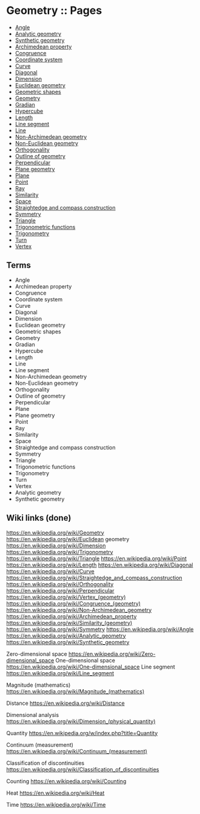 # Geometry :: Pages


- [Angle](./angle.md)
- [Analytic geometry](./analytic-geometry.md)
- [Synthetic geometry](./synthetic-geometry.md)
- [Archimedean property](./archimedean-property.md)
- [Congruence](./congruence.md)
- [Coordinate system](./coordinate-system.md)
- [Curve](./curve.md)
- [Diagonal](./diagonal.md)
- [Dimension](./dimension.md)
- [Euclidean geometry](./euclidean-geometry.md)
- [Geometric shapes](./geometric-shapes.md)
- [Geometry](./geometry.md)
- [Gradian](./gradian.md)
- [Hypercube](./hypercube.md)
- [Length](./length.md)
- [Line segment](./line-segment.md)
- [Line](./line.md)
- [Non-Archimedean geometry](./non-archimedean-geometry.md)
- [Non-Euclidean geometry](./non-euclidean-geometry.md)
- [Orthogonality](./orthogonality.md)
- [Outline of geometry](./outline-of-geometry.md)
- [Perpendicular](./perpendicular.md)
- [Plane geometry](./plane-geometry.md)
- [Plane](./plane.md)
- [Point](./point.md)
- [Ray](./ray.md)
- [Similarity](./similarity.md)
- [Space](./space.md)
- [Straightedge and compass construction](./straightedge-and-compass-construction.md)
- [Symmetry](./symmetry.md)
- [Triangle](./triangle.md)
- [Trigonometric functions](./trigonometric-functions.md)
- [Trigonometry](./trigonometry.md)
- [Turn](./turn.md)
- [Vertex](./vertex.md)

## Terms

- Angle
- Archimedean property
- Congruence
- Coordinate system
- Curve
- Diagonal
- Dimension
- Euclidean geometry
- Geometric shapes
- Geometry
- Gradian
- Hypercube
- Length
- Line
- Line segment
- Non-Archimedean geometry
- Non-Euclidean geometry
- Orthogonality
- Outline of geometry
- Perpendicular
- Plane
- Plane geometry
- Point
- Ray
- Similarity
- Space
- Straightedge and compass construction
- Symmetry
- Triangle
- Trigonometric functions
- Trigonometry
- Turn
- Vertex
- Analytic geometry
- Synthetic geometry




## Wiki links (done)

https://en.wikipedia.org/wiki/Geometry
https://en.wikipedia.org/wiki/Euclidean geometry
https://en.wikipedia.org/wiki/Dimension
https://en.wikipedia.org/wiki/Trigonometry
https://en.wikipedia.org/wiki/Triangle
https://en.wikipedia.org/wiki/Point
https://en.wikipedia.org/wiki/Length
https://en.wikipedia.org/wiki/Diagonal
https://en.wikipedia.org/wiki/Curve
https://en.wikipedia.org/wiki/Straightedge_and_compass_construction
https://en.wikipedia.org/wiki/Orthogonality
https://en.wikipedia.org/wiki/Perpendicular
https://en.wikipedia.org/wiki/Vertex_(geometry)
https://en.wikipedia.org/wiki/Congruence_(geometry)
https://en.wikipedia.org/wiki/Non-Archimedean_geometry
https://en.wikipedia.org/wiki/Archimedean_property
https://en.wikipedia.org/wiki/Similarity_(geometry)
https://en.wikipedia.org/wiki/Symmetry
https://en.wikipedia.org/wiki/Angle
https://en.wikipedia.org/wiki/Analytic_geometry
https://en.wikipedia.org/wiki/Synthetic_geometry

Zero-dimensional space
https://en.wikipedia.org/wiki/Zero-dimensional_space
One-dimensional space
https://en.wikipedia.org/wiki/One-dimensional_space
Line segment
https://en.wikipedia.org/wiki/Line_segment

Magnitude (mathematics)
https://en.wikipedia.org/wiki/Magnitude_(mathematics)

Distance
https://en.wikipedia.org/wiki/Distance


Dimensional analysis
https://en.wikipedia.org/wiki/Dimension_(physical_quantity)

Quantity
https://en.wikipedia.org/w/index.php?title=Quantity

Continuum (measurement)
https://en.wikipedia.org/wiki/Continuum_(measurement)

Classification of discontinuities
https://en.wikipedia.org/wiki/Classification_of_discontinuities

Counting
https://en.wikipedia.org/wiki/Counting

Heat
https://en.wikipedia.org/wiki/Heat

Time
https://en.wikipedia.org/wiki/Time
